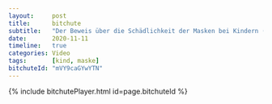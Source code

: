 ```yaml
---
layout:     post
title:      bitchute
subtitle:   "Der Beweis über die Schädlichkeit der Masken bei Kindern (Eugen Janzen)"
date:       2020-11-11
timeline:   true
categories: Video
tags:       [kind, maske]
bitchuteId: "mVY9caGYwYTN"
---
```


{% include bitchutePlayer.html id=page.bitchuteId %}
